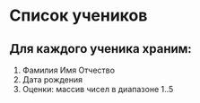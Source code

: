 Список учеников
===============

Для каждого ученика храним:
---------------------------
1. Фамилия Имя Отчество
2. Дата рождения
3. Оценки: массив чисел в диапазоне 1..5

